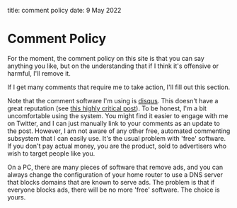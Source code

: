 title: comment policy
date: 9 May 2022

# Comment Policy

For the moment, the comment policy on this site is that you can say anything you like, but on the understanding that if I think it's offensive or harmful, I'll remove it.

If I get many comments that require me to take action, I'll fill out this section.

Note that the comment software I'm using is [disqus](https://disqus.com/). This doesn't have a great reputation (see [this highly critical post](https://daedtech.com/im-quitting-disqus/)). To be honest, I'm a bit uncomfortable using the system. You might find it easier to engage with me on Twitter, and I can just manually link to your comments as an update to the post.
However, I am not aware of any other free, automated commenting subsystem that I can easily use.
It's the usual problem with 'free' software. If you don't pay actual money, you are the product, sold to advertisers who wish to target people like you. 

On a PC, there are many pieces of software that remove ads, and you can always change the configuration of your home router to use a DNS server that blocks domains that are known to serve ads. The problem is that if everyone blocks ads, there will be no more 'free' software. The choice is yours.


